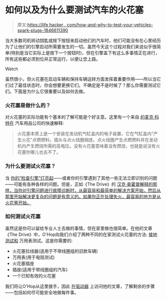 # 如何以及为什么要测试汽车的火花塞

> 原文:[https://life hacker . com/how-and-why-to-test-your-vehicles-spark-plugs-1846611390](https://lifehacker.com/how-and-why-to-test-your-vehicles-spark-plugs-1846611390)

当大多数司机转动钥匙或按下按钮来启动他们的汽车时，他们可能没有在心里经历为了让他们的引擎启动所需要发生的一切。虽然今天这个过程对我们来说似乎很简单(特别是当它实际上是按下一个按钮时)，但在引擎盖下有这么多事情正在进行，所有这些都必须到位并正常运行，以便让您上路。

Watch

虽然很小，但火花塞在启动车辆和保持车辆运转方面发挥着重要作用——所以当它们过了最佳状态时，你会想要更换它们。不确定是不是时候了？那么你需要测试它们。下面是为什么它很重要以及如何去做。

### 火花塞是做什么的？

对火花塞的实际功能有个基本的了解可能是个好主意。这里有一个来自 [的麦克·科特在](https://www.autoanything.com/resources/what-do-spark-plugs-do/) 汽车用品公司的快速解释:

> 火花塞本质上是一个安装在发动机气缸盖内的电子装置，它在气缸盖内“产生火花”点燃燃料。插头与点火线圈相连，点火线圈产生点燃燃料并在发动机内产生燃烧所需的高电压。没有火花塞意味着没有燃烧，也就是说没有火花塞你哪儿也去不了。

### 为什么要测试火花塞？

当 [你的“检查引擎”灯亮起](https://lifehacker.com/the-five-most-common-causes-of-a-check-engine-light-and-30825213)——或者你的引擎遇到了其他一些无法立即识别的问题——可能有各种各样的问题。但是，正如《The Drive》的 [汉克·奥霍普解释的那样，当你对引擎问题进行故障诊断时，从最容易和最简单的解决方案开始，然后从那里开始解决更复杂的问题是有意义的。如果你正在处理失火，最容易的地方是从火花塞开始。](https://www.thedrive.com/maintenance-repair/39898/how-to-test-a-spark-plug)

### 如何测试火花塞

虽然这是你可以留给专业人士去做的事情，但在家里做也很简单。在他的文章《The Drive》中，O'Hop向我们介绍了两种不同的在家测试火花塞的方法: [接地测试和](https://www.thedrive.com/maintenance-repair/39898/how-to-test-a-spark-plug) 万用表测试。这是你需要的:

*   火花塞拉线器(适用于不带线圈组的旧款车辆)
*   万用表(用于电阻测试)
*   火花塞插座
*   插座(适用于带线圈组的汽车)
*   一个已知有效的火花塞

我们将让O'Hop从这里接手，因此 [在驱动器](https://www.thedrive.com/maintenance-repair/39898/how-to-test-a-spark-plug) 上访问他的文章，了解剩余的步骤——包括如何尽可能安全地做每件事。